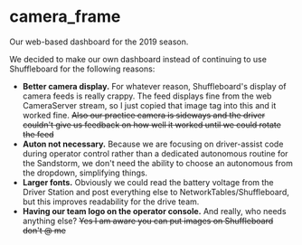 # camera_frame

Our web-based dashboard for the 2019 season.

We decided to make our own dashboard instead of continuing to use Shuffleboard for the following reasons:
- **Better camera display.** For whatever reason, Shuffleboard's display of camera feeds is really crappy. The feed displays fine from the web CameraServer stream, so I just copied that image tag into this and it worked fine. ~~Also our practice camera is sideways and the driver couldn't give us feedback on how well it worked until we could rotate the feed~~
- **Auton not necessary.** Because we are focusing on driver-assist code during operator control rather than a dedicated autonomous routine for the Sandstorm, we don't need the ability to choose an autonomous from the dropdown, simplifying things.
- **Larger fonts.** Obviously we could read the battery voltage from the Driver Station and post everything else to NetworkTables/Shuffleboard, but this improves readability for the drive team.
- **Having our team logo on the operator console.** And really, who needs anything else? ~~Yes I am aware you can put images on Shuffleboard don't @ me~~
